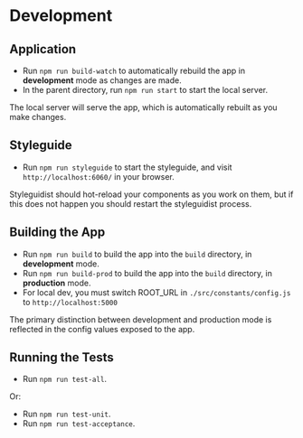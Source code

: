 # Development

## Application

- Run `npm run build-watch` to automatically rebuild the app in **development** mode as changes are made.
- In the parent directory, run `npm run start` to start the local server.

The local server will serve the app, which is automatically rebuilt as you make changes.

## Styleguide

- Run `npm run styleguide` to start the styleguide, and visit `http://localhost:6060/` in your browser.  

Styleguidist should hot-reload your components as you work on them, but if this does not happen you should restart the styleguidist process.

## Building the App

- Run `npm run build` to build the app into the `build` directory, in **development** mode.  
- Run `npm run build-prod` to build the app into the `build` directory, in **production** mode.
- For local dev, you must switch ROOT_URL in `./src/constants/config.js` to `http://localhost:5000`

The primary distinction between development and production mode is reflected in the config values exposed to the app.

## Running the Tests

- Run `npm run test-all`.  

Or:  
- Run `npm run test-unit`.
- Run `npm run test-acceptance`.
